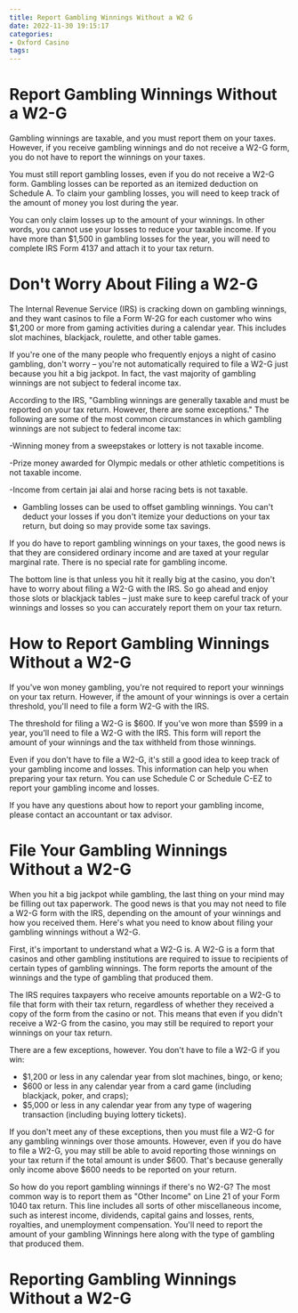 ```yaml
---
title: Report Gambling Winnings Without a W2 G 
date: 2022-11-30 19:15:17
categories:
- Oxford Casino
tags:
---
```



#  Report Gambling Winnings Without a W2-G 

Gambling winnings are taxable, and you must report them on your taxes. However, if you receive gambling winnings and do not receive a W2-G form, you do not have to report the winnings on your taxes.

You must still report gambling losses, even if you do not receive a W2-G form. Gambling losses can be reported as an itemized deduction on Schedule A. To claim your gambling losses, you will need to keep track of the amount of money you lost during the year.

You can only claim losses up to the amount of your winnings. In other words, you cannot use your losses to reduce your taxable income. If you have more than $1,500 in gambling losses for the year, you will need to complete IRS Form 4137 and attach it to your tax return.

#  Don't Worry About Filing a W2-G 

The Internal Revenue Service (IRS) is cracking down on gambling winnings, and they want casinos to file a Form W-2G for each customer who wins $1,200 or more from gaming activities during a calendar year. This includes slot machines, blackjack, roulette, and other table games.

If you're one of the many people who frequently enjoys a night of casino gambling, don't worry – you're not automatically required to file a W2-G just because you hit a big jackpot. In fact, the vast majority of gambling winnings are not subject to federal income tax.

According to the IRS, "Gambling winnings are generally taxable and must be reported on your tax return. However, there are some exceptions." The following are some of the most common circumstances in which gambling winnings are not subject to federal income tax:

-Winning money from a sweepstakes or lottery is not taxable income.

-Prize money awarded for Olympic medals or other athletic competitions is not taxable income.

-Income from certain jai alai and horse racing bets is not taxable.

- Gambling losses can be used to offset gambling winnings. You can't deduct your losses if you don't itemize your deductions on your tax return, but doing so may provide some tax savings.

If you do have to report gambling winnings on your taxes, the good news is that they are considered ordinary income and are taxed at your regular marginal rate. There is no special rate for gambling income.

The bottom line is that unless you hit it really big at the casino, you don't have to worry about filing a W2-G with the IRS. So go ahead and enjoy those slots or blackjack tables – just make sure to keep careful track of your winnings and losses so you can accurately report them on your tax return.

#  How to Report Gambling Winnings Without a W2-G 

If you've won money gambling, you're not required to report your winnings on your tax return. However, if the amount of your winnings is over a certain threshold, you'll need to file a form W2-G with the IRS.

The threshold for filing a W2-G is $600. If you've won more than $599 in a year, you'll need to file a W2-G with the IRS. This form will report the amount of your winnings and the tax withheld from those winnings.

Even if you don't have to file a W2-G, it's still a good idea to keep track of your gambling income and losses. This information can help you when preparing your tax return. You can use Schedule C or Schedule C-EZ to report your gambling income and losses.

If you have any questions about how to report your gambling income, please contact an accountant or tax advisor.

#  File Your Gambling Winnings Without a W2-G 

When you hit a big jackpot while gambling, the last thing on your mind may be filling out tax paperwork. The good news is that you may not need to file a W2-G form with the IRS, depending on the amount of your winnings and how you received them. Here's what you need to know about filing your gambling winnings without a W2-G.

First, it's important to understand what a W2-G is. A W2-G is a form that casinos and other gambling institutions are required to issue to recipients of certain types of gambling winnings. The form reports the amount of the winnings and the type of gambling that produced them.

The IRS requires taxpayers who receive amounts reportable on a W2-G to file that form with their tax return, regardless of whether they received a copy of the form from the casino or not. This means that even if you didn't receive a W2-G from the casino, you may still be required to report your winnings on your tax return.

There are a few exceptions, however. You don't have to file a W2-G if you win: 

* $1,200 or less in any calendar year from slot machines, bingo, or keno; 
* $600 or less in any calendar year from a card game (including blackjack, poker, and craps); 
* $5,000 or less in any calendar year from any type of wagering transaction (including buying lottery tickets).

If you don't meet any of these exceptions, then you must file a W2-G for any gambling winnings over those amounts. However, even if you do have to file a W2-G, you may still be able to avoid reporting those winnings on your tax return if the total amount is under $600. That's because generally only income above $600 needs to be reported on your return.

So how do you report gambling winnings if there's no W2-G? The most common way is to report them as "Other Income" on Line 21 of your Form 1040 tax return. This line includes all sorts of other miscellaneous income, such as interest income, dividends, capital gains and losses, rents, royalties, and unemployment compensation. You'll need to report the amount of your gambling Winnings here along with the type of gambling that produced them.

#  Reporting Gambling Winnings Without a W2-G

<!--

When you receive gambling winnings, the IRS requires that you report them on your tax return. However, there is an exemption for individuals who receive less than $600 in total gambling winnings during the year. If you don’t receive a W2-G form (a form issued by casinos and other gaming establishments) from the casino or other gaming establishment where you won, you will have to report the winnings on Form 1040, Line 21, “Other Income”.

You must include your total winnings for the year, as well as any payouts you received. Your statement from the casino should show both your winnings and payouts for the year. If it doesn’t, you can estimate your winnings and payouts by subtracting your buy-ins from your total payout amount. Gambling losses cannot be deducted on this form.

If you do receive a W2-G form, you will still have to report the information on Form 1040, but Line 21 will be automatically filled out for you. The W2-G will include information such as your name, Social Security number, address, and how much you won.